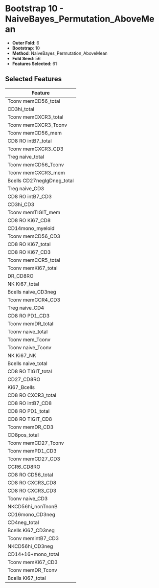 # Bootstrap 10 - NaiveBayes_Permutation_AboveMean

- **Outer Fold**: 6
- **Bootstrap**: 10
- **Method**: NaiveBayes_Permutation_AboveMean
- **Fold Seed**: 56
- **Features Selected**: 61

## Selected Features

| Feature |
|---------|
| Tconv memCD56_total |
| CD3hi_total |
| Tconv memCXCR3_total |
| Tconv memCXCR3_Tconv |
| Tconv memCD56_mem |
| CD8 RO intB7_total |
| Tconv memCXCR3_CD3 |
| Treg naive_total |
| Tconv memCD56_Tconv |
| Tconv memCXCR3_mem |
| Bcells CD27negIgDneg_total |
| Treg naive_CD3 |
| CD8 RO intB7_CD3 |
| CD3hi_CD3 |
| Tconv memTIGIT_mem |
| CD8 RO Ki67_CD8 |
| CD14mono_myeloid |
| Tconv memCD56_CD3 |
| CD8 RO Ki67_total |
| CD8  RO Ki67_CD3 |
| Tconv memCCR5_total |
| Tconv memKi67_total |
| DR_CD8RO |
| NK Ki67_total |
| Bcells naive_CD3neg |
| Tconv memCCR4_CD3 |
| Treg naive_CD4 |
| CD8 RO PD1_CD3 |
| Tconv memDR_total |
| Tconv naive_total |
| Tconv mem_Tconv |
| Tconv naive_Tconv |
| NK Ki67_NK |
| Bcells naive_total |
| CD8 RO TIGIT_total |
| CD27_CD8RO |
| Ki67_Bcells |
| CD8 RO CXCR3_total |
| CD8 RO intB7_CD8 |
| CD8 RO PD1_total |
| CD8 RO TIGIT_CD8 |
| Tconv memDR_CD3 |
| CD8pos_total |
| Tconv memCD27_Tconv |
| Tconv memPD1_CD3 |
| Tconv memCD27_CD3 |
| CCR6_CD8RO |
| CD8 RO CD56_total |
| CD8 RO CXCR3_CD8 |
| CD8 RO CXCR3_CD3 |
| Tconv naive_CD3 |
| NKCD56hi_nonTnonB |
| CD16mono_CD3neg |
| CD4neg_total |
| Bcells Ki67_CD3neg |
| Tconv memintB7_CD3 |
| NKCD56hi_CD3neg |
| CD14+16+mono_total |
| Tconv memKi67_CD3 |
| Tconv memDR_Tconv |
| Bcells Ki67_total |
